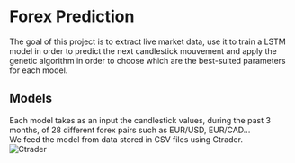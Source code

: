 # Forex Prediction
The goal of this project is to extract live market data, use it to train a LSTM model in order to predict the next candlestick mouvement and apply the genetic algorithm in order to choose which are the best-suited parameters for each model.<br />
## Models
Each model takes as an input the candlestick values, during the past 3 months, of 28 different forex pairs such as EUR/USD, EUR/CAD...<br />
We feed the model from data stored in CSV files using Ctrader.<br />
![Ctrader](https://circlemarkets.com/wp-content/uploads/2018/11/circle-markets-cTrader.gif)
